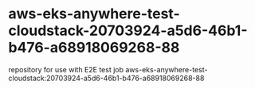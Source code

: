 # aws-eks-anywhere-test-cloudstack-20703924-a5d6-46b1-b476-a68918069268-88
repository for use with E2E test job aws-eks-anywhere-test-cloudstack:20703924-a5d6-46b1-b476-a68918069268-88
